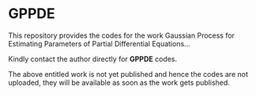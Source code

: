 # GPPDE
This repository provides the codes for the work Gaussian Process for Estimating Parameters of Partial Differential Equations...

Kindly contact the author directly for **GPPDE** codes.

The above entitled work is not yet published and hence the codes are not uploaded, they will be available as soon as the work gets published.

